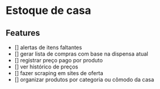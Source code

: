# Estoque de casa

## Features
- [] alertas de itens faltantes
- [] gerar lista de compras com base na dispensa atual
- [] registrar preço pago por produto
- [] ver histórico de preços
- [] fazer scraping em sites de oferta
- [] organizar produtos por categoria ou cômodo da casa
